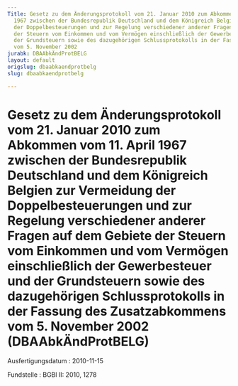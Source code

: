 ```yaml
---
Title: Gesetz zu dem Änderungsprotokoll vom 21. Januar 2010 zum Abkommen vom 11. April
  1967 zwischen der Bundesrepublik Deutschland und dem Königreich Belgien zur Vermeidung
  der Doppelbesteuerungen und zur Regelung verschiedener anderer Fragen auf dem Gebiete
  der Steuern vom Einkommen und vom Vermögen einschließlich der Gewerbesteuer und
  der Grundsteuern sowie des dazugehörigen Schlussprotokolls in der Fassung des Zusatzabkommens
  vom 5. November 2002
jurabk: DBAAbkÄndProtBELG
layout: default
origslug: dbaabkaendprotbelg
slug: dbaabkaendprotbelg

---
```


# Gesetz zu dem Änderungsprotokoll vom 21. Januar 2010 zum Abkommen vom 11. April 1967 zwischen der Bundesrepublik Deutschland und dem Königreich Belgien zur Vermeidung der Doppelbesteuerungen und zur Regelung verschiedener anderer Fragen auf dem Gebiete der Steuern vom Einkommen und vom Vermögen einschließlich der Gewerbesteuer und der Grundsteuern sowie des dazugehörigen Schlussprotokolls in der Fassung des Zusatzabkommens vom 5. November 2002 (DBAAbkÄndProtBELG)

Ausfertigungsdatum
:   2010-11-15

Fundstelle
:   BGBl II: 2010, 1278

